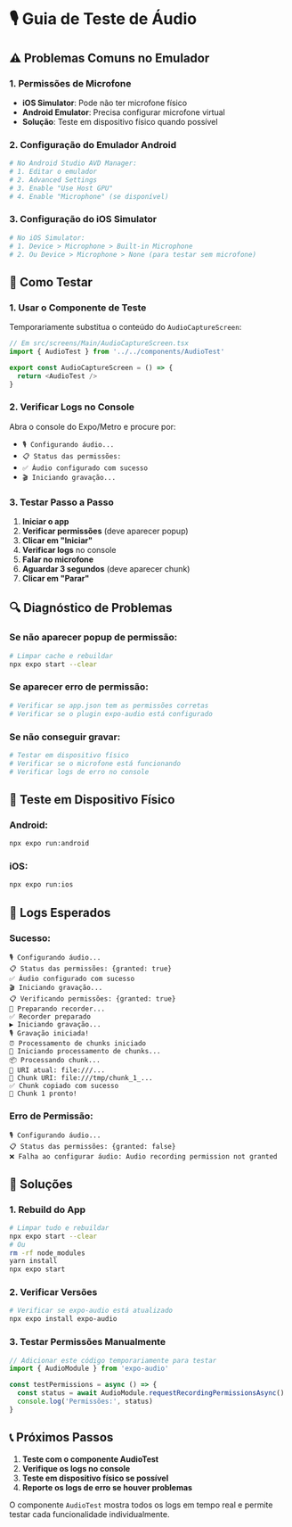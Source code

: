# 🎙️ Guia de Teste de Áudio

## ⚠️ Problemas Comuns no Emulador

### 1. **Permissões de Microfone**
- **iOS Simulator**: Pode não ter microfone físico
- **Android Emulator**: Precisa configurar microfone virtual
- **Solução**: Teste em dispositivo físico quando possível

### 2. **Configuração do Emulador Android**
```bash
# No Android Studio AVD Manager:
# 1. Editar o emulador
# 2. Advanced Settings
# 3. Enable "Use Host GPU"
# 4. Enable "Microphone" (se disponível)
```

### 3. **Configuração do iOS Simulator**
```bash
# No iOS Simulator:
# 1. Device > Microphone > Built-in Microphone
# 2. Ou Device > Microphone > None (para testar sem microfone)
```

## 🧪 Como Testar

### 1. **Usar o Componente de Teste**
Temporariamente substitua o conteúdo do `AudioCaptureScreen`:

```typescript
// Em src/screens/Main/AudioCaptureScreen.tsx
import { AudioTest } from '../../components/AudioTest'

export const AudioCaptureScreen = () => {
  return <AudioTest />
}
```

### 2. **Verificar Logs no Console**
Abra o console do Expo/Metro e procure por:
- `🎙️ Configurando áudio...`
- `📋 Status das permissões:`
- `✅ Áudio configurado com sucesso`
- `🎬 Iniciando gravação...`

### 3. **Testar Passo a Passo**

1. **Iniciar o app**
2. **Verificar permissões** (deve aparecer popup)
3. **Clicar em "Iniciar"**
4. **Verificar logs** no console
5. **Falar no microfone**
6. **Aguardar 3 segundos** (deve aparecer chunk)
7. **Clicar em "Parar"**

## 🔍 Diagnóstico de Problemas

### Se não aparecer popup de permissão:
```bash
# Limpar cache e rebuildar
npx expo start --clear
```

### Se aparecer erro de permissão:
```bash
# Verificar se app.json tem as permissões corretas
# Verificar se o plugin expo-audio está configurado
```

### Se não conseguir gravar:
```bash
# Testar em dispositivo físico
# Verificar se o microfone está funcionando
# Verificar logs de erro no console
```

## 📱 Teste em Dispositivo Físico

### Android:
```bash
npx expo run:android
```

### iOS:
```bash
npx expo run:ios
```

## 🐛 Logs Esperados

### Sucesso:
```
🎙️ Configurando áudio...
📋 Status das permissões: {granted: true}
✅ Áudio configurado com sucesso
🎬 Iniciando gravação...
📋 Verificando permissões: {granted: true}
🔧 Preparando recorder...
✅ Recorder preparado
▶️ Iniciando gravação...
🎙️ Gravação iniciada!
⏰ Processamento de chunks iniciado
🔄 Iniciando processamento de chunks...
📦 Processando chunk...
🎵 URI atual: file:///...
📁 Chunk URI: file:///tmp/chunk_1_...
✅ Chunk copiado com sucesso
🎉 Chunk 1 pronto!
```

### Erro de Permissão:
```
🎙️ Configurando áudio...
📋 Status das permissões: {granted: false}
❌ Falha ao configurar áudio: Audio recording permission not granted
```

## 🔧 Soluções

### 1. **Rebuild do App**
```bash
# Limpar tudo e rebuildar
npx expo start --clear
# Ou
rm -rf node_modules
yarn install
npx expo start
```

### 2. **Verificar Versões**
```bash
# Verificar se expo-audio está atualizado
npx expo install expo-audio
```

### 3. **Testar Permissões Manualmente**
```typescript
// Adicionar este código temporariamente para testar
import { AudioModule } from 'expo-audio'

const testPermissions = async () => {
  const status = await AudioModule.requestRecordingPermissionsAsync()
  console.log('Permissões:', status)
}
```

## 📞 Próximos Passos

1. **Teste com o componente AudioTest**
2. **Verifique os logs no console**
3. **Teste em dispositivo físico se possível**
4. **Reporte os logs de erro se houver problemas**

O componente `AudioTest` mostra todos os logs em tempo real e permite testar cada funcionalidade individualmente.
